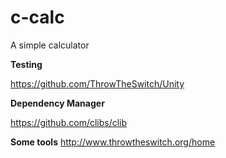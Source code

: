 # c-calc
A simple calculator

**Testing**

https://github.com/ThrowTheSwitch/Unity

**Dependency Manager**

https://github.com/clibs/clib

**Some tools**
http://www.throwtheswitch.org/home
